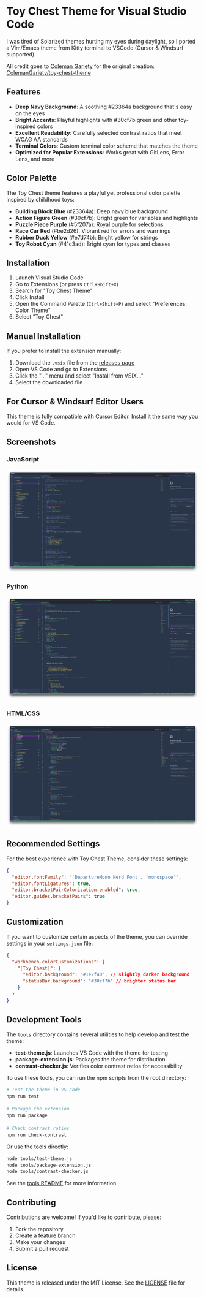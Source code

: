# Toy Chest Theme for Visual Studio Code

I was tired of Solarized themes hurting my eyes during daylight, so I ported a Vim/Emacs theme from Kitty terminal to VSCode (Cursor &  Windsurf supported).

All credit goes to <a href="https://github.com/ColemanGariety">Coleman Gariety</a> for the original creation: <a href="https://github.com/ColemanGariety/toy-chest-theme">ColemanGariety/toy-chest-theme</a>

## Features

- **Deep Navy Background**: A soothing #23364a background that's easy on the eyes
- **Bright Accents**: Playful highlights with #30cf7b green and other toy-inspired colors
- **Excellent Readability**: Carefully selected contrast ratios that meet WCAG AA standards
- **Terminal Colors**: Custom terminal color scheme that matches the theme
- **Optimized for Popular Extensions**: Works great with GitLens, Error Lens, and more

## Color Palette

The Toy Chest theme features a playful yet professional color palette inspired by childhood toys:

- **Building Block Blue** (#23364a): Deep navy blue background
- **Action Figure Green** (#30cf7b): Bright green for variables and highlights
- **Puzzle Piece Purple** (#5f207a): Royal purple for selections
- **Race Car Red** (#be2d26): Vibrant red for errors and warnings
- **Rubber Duck Yellow** (#e7d74b): Bright yellow for strings
- **Toy Robot Cyan** (#41c3ad): Bright cyan for types and classes

## Installation

1. Launch Visual Studio Code
2. Go to Extensions (or press `Ctrl+Shift+X`)
3. Search for "Toy Chest Theme"
4. Click Install
5. Open the Command Palette (`Ctrl+Shift+P`) and select "Preferences: Color Theme"
6. Select "Toy Chest"

## Manual Installation

If you prefer to install the extension manually:

1. Download the `.vsix` file from the [releases page](https://github.com/fakebizprez/toy-chest-theme/releases)
2. Open VS Code and go to Extensions
3. Click the "..." menu and select "Install from VSIX..."
4. Select the downloaded file

## For Cursor & Windsurf Editor Users

This theme is fully compatible with Cursor Editor. Install it the same way you would for VS Code.

## Screenshots

### JavaScript
![JavaScript](screenshots/javascript.png)

### Python
![Python](screenshots/python.png)

### HTML/CSS
![HTML/CSS](screenshots/html-css.png)

## Recommended Settings

For the best experience with Toy Chest Theme, consider these settings:

```json
{
  "editor.fontFamily": "'DepartureMono Nerd Font', 'monospace'",
  "editor.fontLigatures": true,
  "editor.bracketPairColorization.enabled": true,
  "editor.guides.bracketPairs": true
}
```

## Customization

If you want to customize certain aspects of the theme, you can override settings in your `settings.json` file:

```json
{
  "workbench.colorCustomizations": {
    "[Toy Chest]": {
      "editor.background": "#1e2f40", // slightly darker background
      "statusBar.background": "#30cf7b" // brighter status bar
    }
  }
}
```

## Development Tools

The `tools` directory contains several utilities to help develop and test the theme:

- **test-theme.js**: Launches VS Code with the theme for testing
- **package-extension.js**: Packages the theme for distribution
- **contrast-checker.js**: Verifies color contrast ratios for accessibility

To use these tools, you can run the npm scripts from the root directory:

```bash
# Test the theme in VS Code
npm run test

# Package the extension
npm run package

# Check contrast ratios
npm run check-contrast
```

Or use the tools directly:

```bash
node tools/test-theme.js
node tools/package-extension.js
node tools/contrast-checker.js
```

See the [tools README](tools/README.md) for more information.

## Contributing

Contributions are welcome! If you'd like to contribute, please:

1. Fork the repository
2. Create a feature branch
3. Make your changes
4. Submit a pull request

## License

This theme is released under the MIT License. See the [LICENSE](LICENSE) file for details.



